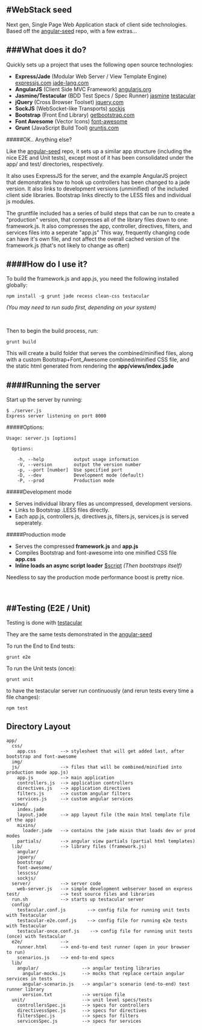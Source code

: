 #WebStack seed
---

Next gen, Single Page Web Application stack of client side technologies. Based off the [angular-seed](https://github.com/angular/angular-seed) repo, with a few extras...

###What does it do?
---

Quickly sets up a project that uses the following open source technologies:

-  __Express/Jade__ (Modular Web Server / View Template Engine) [expressjs.com](http://expressjs.com) [jade-lang.com](http://jade-lang.com)
-  __AngularJS__ (Client Side MVC Framework) [angularjs.org](http://angularjs.org/) 
-  __Jasmine/Testacular__ (BDD Test Specs / Spec Runner) [jasmine](http://pivotal.github.com/jasmine/) [testacular](http://vojtajina.github.com/testacular/)
-  __jQuery__ (Cross Browser Toolset) [jquery.com](http://jquery.com/)
-  __SockJS__ (WebSocket-like Transports) [sockjs](https://github.com/sockjs/sockjs-client)
-  __Bootstrap__ (Front End Library) [getbootstrap.com](http://getbootstrap.com)
-  __Font Awesome__ (Vector Icons) [font-awesome](http://fortawesome.github.com/Font-Awesome/)
-  __Grunt__ (JavaScript Build Tool) [gruntjs.com](http://gruntjs.com/)

#####OK.. Anything else?

Like the [angular-seed](https://github.com/angular/angular-seed) repo, it sets up a similar app structure (including the nice E2E and Unit tests), except most of it has been consolidated under the app/ and test/ directories, respectively. 

It also uses ExpressJS for the server, and the example AngularJS project that demonstrates how to hook up controllers has been changed to a jade version. It also links to development versions (unminified) of the included client side libraries. Bootstrap links directly to the LESS files and individual js modules.

The gruntfile included has a series of build steps that can be run to create a "production" version, that compresses all of the library files down to one: framework.js. It also compresses the app, controller, directives, filters, and services files into a seperate "app.js" This way, frequently changing code can have it's own file, and not affect the overall cached version of the framework.js (that's not likely to change as often)

####How do I use it?
---

To build the framework.js and app.js, you need the following installed globally:

  	npm install -g grunt jade recess clean-css testacular

_(You may need to run sudo first, depending on your system)_

<br>

 Then to begin the build process, run:

  	grunt build
  	
 This will create a build folder that serves the combined/minified files, along with a custom Bootstrap+Font_Awesome combined/minified CSS file, and the static html generated from rendering the __app/views/index.jade__
 
####Running the server
---

Start up the server by running:

	$ ./server.js
	Express server listening on port 8000
 
#####Options:

	Usage: server.js [options]

	  Options:

    	-h, --help           output usage information
	    -V, --version        output the version number
	    -p, --port [number]  Use specified port
	    -D, --dev            Development mode (default)
	    -P, --prod           Production mode

#####Development mode

- Serves individual library files as uncompressed, development versions. 
- Links to Bootstrap .LESS files directly.
- Each app.js, controllers.js, directives.js, filters.js, services.js is served seperately.

#####Production mode

- Serves the compressed __framework.js__ and __app.js__
- Compiles Bootstrap and font-awesome into one minified CSS file __app.css__
- __Inline loads an async script loader__ [$script](https://github.com/ded/script.js) _(Then bootstraps itself)_

Needless to say the production mode performance boost is pretty nice.

<br>

##Testing (E2E / Unit)
---

Testing is done with [testacular](http://vojtajina.github.com/testacular/)

They are the same tests demonstrated in the [angular-seed](https://github.com/angular/angular-seed)

To run the End to End tests:

	grunt e2e
	
To run the Unit tests (once):

	grunt unit
	
to have the testacular server run continuously (and rerun tests every time a file changes):

	npm test

## Directory Layout

    app/                
      css/              
        app.css         --> stylesheet that will get added last, after bootstrap and font-awesome
      img/              
      js/               --> files that will be combined/minified into production mode app.js)
        app.js          --> main application
        controllers.js  --> application controllers
        directives.js   --> application directives
        filters.js      --> custom angular filters
        services.js     --> custom angular services
      views/
        index.jade      
        layout.jade     --> app layout file (the main html template file of the app)
        mixins/
          loader.jade   --> contains the jade mixin that loads dev or prod modes
        partials/       --> angular view partials (partial html templates)
      lib/              --> library files (framework.js)
        angular/        
        jquery/         
        bootstrap/      
        font-awesome/   
        lesscss/        
        sockjs/         
      server/           --> server code
        web-server.js   --> simple development webserver based on express
    test/               --> test source files and libraries
      run.sh            --> starts up testacular server
      config/
        testacular.conf.js        --> config file for running unit tests with Testacular
        testacular-e2e.conf.js    --> config file for running e2e tests with Testacular
        testacular-once.conf.js    --> config file for running unit tests (once) with Testacular
      e2e/              -->
        runner.html     --> end-to-end test runner (open in your browser to run)
        scenarios.js    --> end-to-end specs
      lib/
        angular/                --> angular testing libraries
          angular-mocks.js      --> mocks that replace certain angular services in tests
          angular-scenario.js   --> angular's scenario (end-to-end) test runner library
          version.txt           --> version file
      unit/                     --> unit level specs/tests
        controllersSpec.js      --> specs for controllers
        directivessSpec.js      --> specs for directives
        filtersSpec.js          --> specs for filters
        servicesSpec.js         --> specs for services